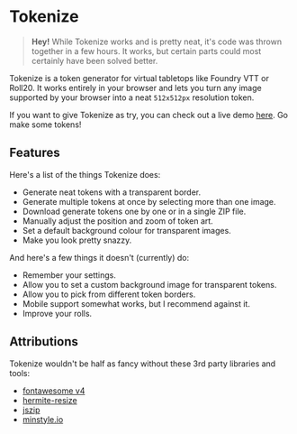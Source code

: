 # Tokenize

> **Hey!** While Tokenize works and is pretty neat, it's code was thrown
> together in a few hours. It works, but certain parts could most certainly
> have been solved better.

Tokenize is a token generator for virtual tabletops like Foundry VTT or Roll20.
It works entirely in your browser and lets you turn any image supported by your
browser into a neat `512x512px` resolution token.

If you want to give Tokenize as try, you can check out a live demo
[here](https://notmaxee.github.io/Tokenize/). Go make some tokens!

## Features

Here's a list of the things Tokenize does:

* Generate neat tokens with a transparent border.
* Generate multiple tokens at once by selecting more than one image.
* Download generate tokens one by one or in a single ZIP file.
* Manually adjust the position and zoom of token art.
* Set a default background colour for transparent images.
* Make you look pretty snazzy.

And here's a few things it doesn't (currently) do:

* Remember your settings.
* Allow you to set a custom background image for transparent tokens.
* Allow you to pick from different token borders.
* Mobile support somewhat works, but I recommend against it.
* Improve your rolls.

## Attributions

Tokenize wouldn't be half as fancy without these 3rd party libraries and tools:

* [fontawesome v4](https://fontawesome.com/)
* [hermite-resize](https://github.com/viliusle/Hermite-resize)
* [jszip](https://github.com/Stuk/jszip)
* [minstyle.io](https://minstyle.io/)